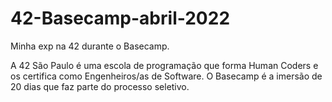 # 42-Basecamp-abril-2022
Minha exp na 42 durante o Basecamp.

A 42 São Paulo é uma escola de programação que forma Human Coders e os certifica como Engenheiros/as de Software.
O Basecamp é a imersão de 20 dias que faz parte do processo seletivo.
